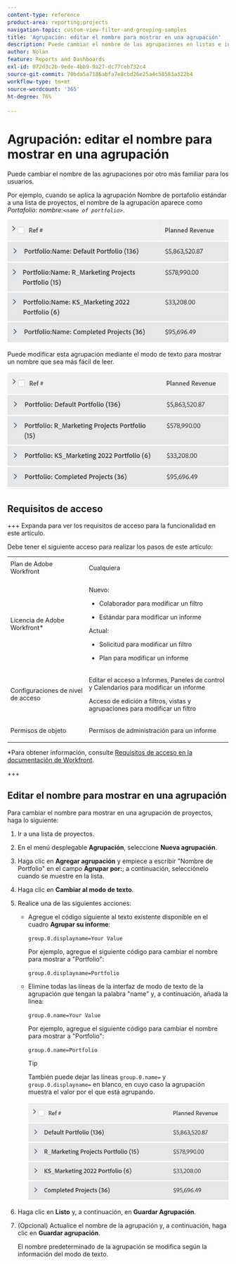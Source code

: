 ```yaml
---
content-type: reference
product-area: reporting;projects
navigation-topic: custom-view-filter-and-grouping-samples
title: 'Agrupación: editar el nombre para mostrar en una agrupación'
description: Puede cambiar el nombre de las agrupaciones en listas e informes por otro más familiar para los usuarios.
author: Nolan
feature: Reports and Dashboards
exl-id: 072d3c2b-9ede-4bb9-9a27-dc77ceb732c4
source-git-commit: 70bda5a7186abfa7e8cbd26e25a4c58583a322b4
workflow-type: tm+mt
source-wordcount: '365'
ht-degree: 76%

---
```


# Agrupación: editar el nombre para mostrar en una agrupación

<!--Audited: 01/2024-->

Puede cambiar el nombre de las agrupaciones por otro más familiar para los usuarios.

Por ejemplo, cuando se aplica la agrupación Nombre de portafolio estándar a una lista de proyectos, el nombre de la agrupación aparece como *Portafolio: nombre:`<name of portfolio>`*.

![Agrupación por nombre sin editar](assets/grouping-unedited-name-350x167.png)

Puede modificar esta agrupación mediante el modo de texto para mostrar un nombre que sea más fácil de leer.

![Agrupación por nombre editado](assets/grouping-edited-name-350x160.png)

## Requisitos de acceso

+++ Expanda para ver los requisitos de acceso para la funcionalidad en este artículo.

Debe tener el siguiente acceso para realizar los pasos de este artículo:

<table style="table-layout:auto"> 
 <col> 
 <col> 
 <tbody> 
  <tr> 
   <td role="rowheader">Plan de Adobe Workfront</td> 
   <td> <p>Cualquiera</p> </td> 
  </tr> 
  <tr> 
   <td role="rowheader">Licencia de Adobe Workfront*</td> 
   <td> 
    <p>Nuevo:</p>
   <ul><li><p>Colaborador para modificar un filtro </p></li>
   <li><p>Estándar para modificar un informe</p></li> </ul>

<p>Actual:</p>
   <ul><li><p>Solicitud para modificar un filtro </p></li>
   <li><p>Plan para modificar un informe</p></li> </ul></td> 
  </tr> 
  <tr> 
   <td role="rowheader">Configuraciones de nivel de acceso</td> 
   <td> <p>Editar el acceso a Informes, Paneles de control y Calendarios para modificar un informe</p> <p>Acceso de edición a filtros, vistas y agrupaciones para modificar un filtro</p> </td> 
  </tr> 
  <tr> 
   <td role="rowheader">Permisos de objeto</td> 
   <td> <p>Permisos de administración para un informe</p>  </td> 
  </tr> 
 </tbody> 
</table>

*Para obtener información, consulte [Requisitos de acceso en la documentación de Workfront](/help/quicksilver/administration-and-setup/add-users/access-levels-and-object-permissions/access-level-requirements-in-documentation.md).

+++

## Editar el nombre para mostrar en una agrupación

Para cambiar el nombre para mostrar en una agrupación de proyectos, haga lo siguiente:

1. Ir a una lista de proyectos.
1. En el menú desplegable **Agrupación**, seleccione **Nueva agrupación**.

1. Haga clic en **Agregar agrupación** y empiece a escribir &quot;Nombre de Portfolio&quot; en el campo **Agrupar por:**; a continuación, selecciónelo cuando se muestre en la lista.

1. Haga clic en **Cambiar al modo de texto**.
1. Realice una de las siguientes acciones:

   * Agregue el código siguiente al texto existente disponible en el cuadro **Agrupar su informe**:


     `group.0.displayname=Your Value`


     Por ejemplo, agregue el siguiente código para cambiar el nombre para mostrar a &quot;Portfolio&quot;:

     `group.0.displayname=Portfolio`

   * Elimine todas las líneas de la interfaz de modo de texto de la agrupación que tengan la palabra &quot;name&quot; y, a continuación, añada la línea:

     `group.0.name=Your Value`

     Por ejemplo, agregue el siguiente código para cambiar el nombre para mostrar a &quot;Portfolio&quot;:

     `group.0.name=Portfolio`

     >[!TIP]
     >
     >También puede dejar las líneas `group.0.name=` y `group.0.displayname=` en blanco, en cuyo caso la agrupación muestra el valor por el que está agrupando.


     ![Agrupación por nombre editado sin nombre](assets/grouping-edited-name-no-name-350x162.png)

1. Haga clic en **Listo** y, a continuación, en **Guardar Agrupación**.
1. (Opcional) Actualice el nombre de la agrupación y, a continuación, haga clic en **Guardar agrupación**.

   El nombre predeterminado de la agrupación se modifica según la información del modo de texto.
